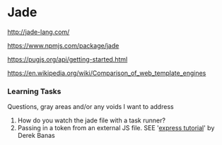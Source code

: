 # Jade
http://jade-lang.com/

https://www.npmjs.com/package/jade

https://pugjs.org/api/getting-started.html

https://en.wikipedia.org/wiki/Comparison_of_web_template_engines


### Learning Tasks
Questions, gray areas and/or any voids I want to address

1. How do you watch the jade file with a task runner?
2. Passing in a token from an external JS file. SEE '[express tutorial](../express/express-tutorial)' by Derek Banas 
